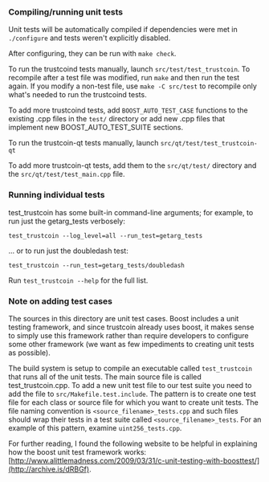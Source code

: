 ### Compiling/running unit tests

Unit tests will be automatically compiled if dependencies were met in `./configure`
and tests weren't explicitly disabled.

After configuring, they can be run with `make check`.

To run the trustcoind tests manually, launch `src/test/test_trustcoin`. To recompile
after a test file was modified, run `make` and then run the test again. If you
modify a non-test file, use `make -C src/test` to recompile only what's needed
to run the trustcoind tests.

To add more trustcoind tests, add `BOOST_AUTO_TEST_CASE` functions to the existing
.cpp files in the `test/` directory or add new .cpp files that
implement new BOOST_AUTO_TEST_SUITE sections.

To run the trustcoin-qt tests manually, launch `src/qt/test/test_trustcoin-qt`

To add more trustcoin-qt tests, add them to the `src/qt/test/` directory and
the `src/qt/test/test_main.cpp` file.

### Running individual tests

test_trustcoin has some built-in command-line arguments; for
example, to run just the getarg_tests verbosely:

    test_trustcoin --log_level=all --run_test=getarg_tests

... or to run just the doubledash test:

    test_trustcoin --run_test=getarg_tests/doubledash

Run `test_trustcoin --help` for the full list.

### Note on adding test cases

The sources in this directory are unit test cases.  Boost includes a
unit testing framework, and since trustcoin already uses boost, it makes
sense to simply use this framework rather than require developers to
configure some other framework (we want as few impediments to creating
unit tests as possible).

The build system is setup to compile an executable called `test_trustcoin`
that runs all of the unit tests.  The main source file is called
test_trustcoin.cpp. To add a new unit test file to our test suite you need
to add the file to `src/Makefile.test.include`. The pattern is to create
one test file for each class or source file for which you want to create
unit tests.  The file naming convention is `<source_filename>_tests.cpp`
and such files should wrap their tests in a test suite
called `<source_filename>_tests`. For an example of this pattern,
examine `uint256_tests.cpp`.

For further reading, I found the following website to be helpful in
explaining how the boost unit test framework works:
[http://www.alittlemadness.com/2009/03/31/c-unit-testing-with-boosttest/](http://archive.is/dRBGf).

